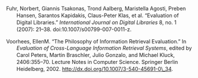 <div class="csl-bib-body"
style="line-height: 1.35; padding-left: 2em; text-indent:-2em;">

<div class="csl-entry">

Fuhr, Norbert, Giannis Tsakonas, Trond Aalberg, Maristella Agosti,
Preben Hansen, Sarantos Kapidakis, Claus-Peter Klas, et al. “Evaluation
of Digital Libraries.” *International Journal on Digital Libraries* 8,
no. 1 (2007): 21–38. doi:10.1007/s00799-007-0011-z.

</div>

<div class="csl-entry">

Voorhees, EllenM. “The Philosophy of Information Retrieval Evaluation.”
In *Evaluation of Cross-Language Information Retrieval Systems*, edited
by Carol Peters, Martin Braschler, Julio Gonzalo, and Michael Kluck,
2406:355–70. Lecture Notes in Computer Science. Springer Berlin
Heidelberg, 2002. http://dx.doi.org/10.1007/3-540-45691-0\_34.

</div>

</div>
